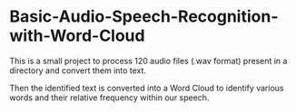 # Basic-Audio-Speech-Recognition-with-Word-Cloud

This is a small project to process 120 audio files (.wav format) present in a directory and convert them into text.

Then the identified text is converted into a Word Cloud to identify various words and their relative frequency within our speech.

